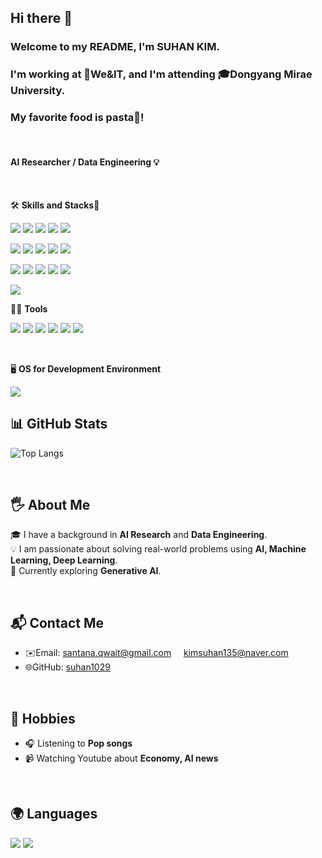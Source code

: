 ## Hi there 👋
### Welcome to my README, I'm SUHAN KIM.
### I'm working at 🏢We&IT, and I'm attending 🎓Dongyang Mirae University.
### My favorite food is pasta🍝!

<br>

#### AI Researcher / Data Engineering 💡

<br>

🛠️ **Skills and Stacks**📌

<img src="https://img.shields.io/badge/Python-3766AB?style=for-the-badge&logo=Python&logoColor=white"/> <img src="https://img.shields.io/badge/MySQL-4479A1?style=for-the-badge&logo=MySQL&logoColor=white"/> <img src="https://img.shields.io/badge/TensorFlow-FF6F00?style=for-the-badge&logo=TensorFlow&logoColor=white"/> <img src="https://img.shields.io/badge/PyTorch-EE4C2C?style=for-the-badge&logo=PyTorch&logoColor=white"/> <img src="https://img.shields.io/badge/Flask-000000?style=for-the-badge&logo=Flask&logoColor=white"/>

<img src="https://img.shields.io/badge/NumPy-013243?style=for-the-badge&logo=NumPy&logoColor=white"/>  <img src="https://img.shields.io/badge/Pandas-150458?style=for-the-badge&logo=Pandas&logoColor=white"/>  <img src="https://img.shields.io/badge/Matplotlib-000080?style=for-the-badge&logo=Plotly&logoColor=white"/>  <img src="https://img.shields.io/badge/OpenCV-5C3EE8?style=for-the-badge&logo=OpenCV&logoColor=white"/>  <img src="https://img.shields.io/badge/Pillow-569A31?style=for-the-badge&logo=Pillow&logoColor=white"/>

<img src="https://img.shields.io/badge/Scikit--learn-F7931E?style=for-the-badge&logo=Scikit-learn&logoColor=white"/> <img src="https://img.shields.io/badge/Keras-D00000?style=for-the-badge&logo=Keras&logoColor=white"/>  <img src="https://img.shields.io/badge/BeautifulSoup-000000?style=for-the-badge&logo=BeautifulSoup&logoColor=white"/>  <img src="https://img.shields.io/badge/Selenium-43B02A?style=for-the-badge&logo=Selenium&logoColor=white"/>  <img src="https://img.shields.io/badge/Heroku-430098?style=for-the-badge&logo=Heroku&logoColor=white"/>

<img src="https://img.shields.io/badge/Streamlit-FF4B4B?style=for-the-badge&logo=Streamlit&logoColor=white"/>


<br>

💪🏼 **Tools**

<img src="https://img.shields.io/badge/GitHub-181717?style=for-the-badge&logo=GitHub&logoColor=white"/>  <img src="https://img.shields.io/badge/Vim-019733?style=for-the-badge&logo=Vim&logoColor=white"/>  <img src="https://img.shields.io/badge/Jupyter-F37626?style=for-the-badge&logo=Jupyter&logoColor=white"/>  <img src="https://img.shields.io/badge/Git-F05032?style=for-the-badge&logo=Git&logoColor=white"/>  <img src="https://img.shields.io/badge/VS Code-007ACC?style=for-the-badge&logo=Visual-Studio-Code&logoColor=white"/>  <img src="https://img.shields.io/badge/Jira-0052CC?style=for-the-badge&logo=Jira&logoColor=white"/>


<br>

🖥️ **OS for Development Environment**

<img src="https://img.shields.io/badge/Windows-0078D6?style=for-the-badge&logo=Windows&logoColor=white"/>


<br>

## 📊 GitHub Stats

![Top Langs](https://github-readme-stats.vercel.app/api/top-langs/?username=suhan1029&layout=compact&theme=radical)

<!--![GitHub Stats](https://github-readme-stats.vercel.app/api?username=suhan1029&show_icons=true&theme=radical)-->


<br>

## 🖐 About Me
🎓 I have a background in **AI Research** and **Data Engineering**.  
💡 I am passionate about solving real-world problems using **AI, Machine Learning, Deep Learning**.  
🌱 Currently exploring **Generative AI**.

<br>

## 📬 Contact Me
- ✉️Email: [santana.qwait@gmail.com](mailto:santana.qwait@gmail.com)  &nbsp;&nbsp;&nbsp;  [kimsuhan135@naver.com](mailto:kimsuhan135@naver.com)
- 🌐GitHub: [suhan1029](https://github.com/suhan1029)

<br>

## 🎨 Hobbies
- 🎧 Listening to **Pop songs**
- 📹 Watching Youtube about **Economy, AI news**

<br>

## 🌍 Languages
<img src="https://img.shields.io/badge/English-00A4CC?style=for-the-badge&logo=Language&logoColor=white"/>  <img src="https://img.shields.io/badge/Korean-4CA143?style=for-the-badge&logo=Language&logoColor=white"/> 

<br><br><br><br><br>


